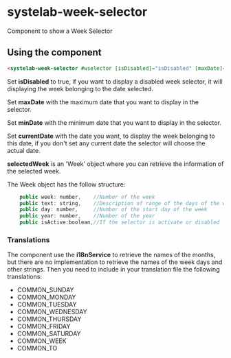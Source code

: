 # systelab-week-selector

Component to show a Week Selector

## Using the component

```html
<systelab-week-selector #wselector [isDisabled]="isDisabled" [maxDate]="maxDate" [minDate]="minDate" [currentDate]="currentDate" [(selectedWeek)]="selectedWeek"></systelab-week-selector>
```

Set **isDisabled** to true, if you want to display a disabled week selector, it will displaying the week belonging to the date selected.

Set **maxDate** with the maximum date that you want to display in the selector.

Set **minDate** with the minimum date that you want to display in the selector.

Set **currentDate** with the date you want, to display the week belonging to this date, if you don't set any current date the selector will choose the actual date.

**selectedWeek** is an 'Week' object where you can retrieve the information of the selected week.

The Week object has the follow structure:

```javascript
    public week: number,    //Number of the week
    public text: string,    //Description of range of the days of the week and the number of the week
    public day: number,     //Number of the start day of the week
    public year: number,    //Number of the year
    public isActive:boolean,//If the selector is activate or disabled
```

### Translations

The component use the **i18nService** to retrieve the names of the months, but there are no implementation to retrieve the names of the week days and other strings.
Then you need to include in your translation file the following translations:

- COMMON_SUNDAY
- COMMON_MONDAY
- COMMON_TUESDAY
- COMMON_WEDNESDAY
- COMMON_THURSDAY
- COMMON_FRIDAY
- COMMON_SATURDAY
- COMMON_WEEK
- COMMON_TO